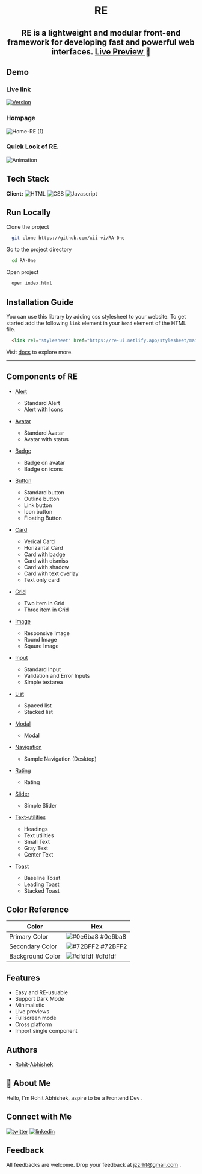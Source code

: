<h1 align="center" style="font-weight: bold"> RE </h1>
<h2 align="center" >RE is a lightweight and modular front-end framework for developing fast and powerful web interfaces.  <a href="https://re-ui.netlify.app/"> Live Preview </a>  🚀 </h2>


## Demo

### Live link   
[![Version](https://img.shields.io/badge/RE-v1.0.0-blue)](https://re-ui.netlify.app/)

### Hompage
![Home-RE (1)](https://user-images.githubusercontent.com/86154835/154942447-9493a09c-3adf-4079-80b4-e8d42dbdd590.png)

### Quick Look of RE.
![Animation](https://user-images.githubusercontent.com/86154835/155137658-26f3b5a1-11b8-4513-a42f-8049da1dff88.gif)

## Tech Stack

**Client:** 
![HTML](https://img.shields.io/badge/-HTML-orange)
![CSS](https://img.shields.io/badge/-CSS-blue)
![Javascript](https://img.shields.io/badge/-Javascript-blueviolet)


## Run Locally

Clone the project

```bash
  git clone https://github.com/xii-vi/RA-0ne
```

Go to the project directory

```bash
  cd RA-0ne
```

Open project

```bash
  open index.html
```

## Installation Guide

You can use this library by adding css stylesheet to your website. To get started add the following `link` element in your `head` element of the HTML file.

```html
  <link rel="stylesheet" href="https://re-ui.netlify.app/stylesheet/main.css">
```

Visit [docs](https://re-ui.netlify.app/pages/how-to-install.html) to explore more.

---

## Components of RE

- [Alert](https://re-ui.netlify.app/pages/alert.html)

  - Standard Alert
  - Alert with Icons

- [Avatar](https://re-ui.netlify.app/pages/avatar.html)

  - Standard Avatar
  - Avatar with status

- [Badge](https://re-ui.netlify.app/pages/badge.html)

  - Badge on avatar
  - Badge on icons

- [Button](https://re-ui.netlify.app/pages/button.html)

  - Standard button
  - Outline button
  - Link button
  - Icon button
  - Floating Button

- [Card](https://re-ui.netlify.app/pages/card.html)

  - Verical Card
  - Horizantal Card
  - Card with badge
  - Card with dismiss
  - Card with shadow
  - Card with text overlay
  - Text only card

- [Grid](https://re-ui.netlify.app/pages/grid.html) 

  - Two item in Grid
  - Three item in Grid
  
- [Image](https://re-ui.netlify.app/pages/image.html)

  - Responsive Image
  - Round Image
  - Sqaure Image

- [Input](https://re-ui.netlify.app/pages/input.html)

  - Standard Input
  - Validation and Error Inputs
  - Simple textarea

- [List](https://re-ui.netlify.app/pages/list.html)

  - Spaced list
  - Stacked list

- [Modal](https://re-ui.netlify.app/pages/modal.html)

  - Modal
 
- [Navigation](https://re-ui.netlify.app/pages/navigation.html)

  - Sample Navigation (Desktop)

- [Rating](https://re-ui.netlify.app/pages/rating.html)

  - Rating
 
- [Slider](https://re-ui.netlify.app/pages/navigation.html)

  - Simple Slider

- [Text-utilities](https://re-ui.netlify.app/pages/text-utilities.html)

  - Headings
  - Text utilities
   - Small Text
   - Gray Text
   - Center Text 
 
- [Toast](https://re-ui.netlify.app/pages/toast.html)
  - Baseline Tosat
  - Leading Toast
  - Stacked Toast

## Color Reference

| Color             | Hex                                                                |
| ----------------- | ------------------------------------------------------------------ |
| Primary Color | ![#0e6ba8](https://via.placeholder.com/40/0e6ba8?text=+) #0e6ba8
| Secondary Color | ![#72BFF2](https://via.placeholder.com/40/72BFF2?text=+) #72BFF2
| Background Color | ![#dfdfdf](https://via.placeholder.com/40/dfdfdf;?text=+) #dfdfdf

## Features

- Easy and RE-usuable
- Support Dark Mode
- Minimalistic
- Live previews
- Fullscreen mode
- Cross platform
- Import single component

## Authors
- [Rohit-Abhishek](https://www.github.com/xii-vi)

## 🚀 About Me
Hello, I'm Rohit Abhishek, aspire to be a Frontend Dev . 

## Connect with Me
[![twitter](https://img.shields.io/badge/twitter-1DA1F2?style=for-the-badge&logo=twitter&logoColor=white)](https://twitter.com/jzzrht)
[![linkedin](https://img.shields.io/badge/linkedin-0A66C2?style=for-the-badge&logo=linkedin&logoColor=white)](https://www.linkedin.com/in/rohit-abhishek/)

## Feedback

All feedbacks are welcome. Drop your feedback at jzzrht@gmail.com .
